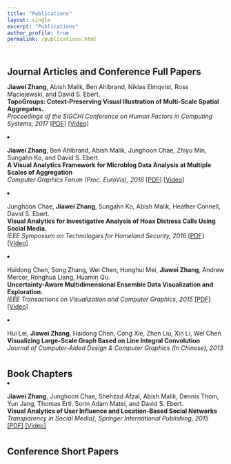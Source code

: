 ```yaml
---
title: "Publications"
layout: single
excerpt: "Publications"
author_profile: true
permalink: /publications.html
---
```



<h2 style="margin-bottom:0px;padding-top:10px;">Journal Articles and Conference Full Papers</h2>

<!-- Item: Pont-Tuset2016a -->
<p>
<b>Jiawei Zhang</b>, Abish Malik, Ben Ahlbrand, Niklas Elmqvist, Ross Maciejewski, and David S. Ebert.
<br><b>TopoGroups: Cotext-Preserving Visual Illustration of Multi-Scale Spatial Aggregates.</b><br>
<i>Proceedings of the SIGCHI Conference on Human Factors in Computing Systems, 2017</i>
<a href="">[PDF]</a>
<a href="">[Video]</a>
</p>

<li><p>
<b>Jiawei Zhang</b>, Ben Ahlbrand, Abish Malik, Junghoon Chae, Zhiyu Min, Sungahn Ko, and David S. Ebert.
<br><b>A Visual Analytics Framework for Microblog Data Analysis at Multiple Scales of Aggregation</b><br>
<i>Computer Graphics Forum (Proc. EuroVis), 2016</i>
<a href="">[PDF]</a>
<a href="">[Video]</a>
</p>
</li>

<li><p>
Junghoon Chae, <b>Jiawei Zhang</b>, Sungahn Ko, Abish Malik, Heather Connell, David S. Ebert.
<br><b>Visual Analytics for Investigative Analysis of Hoax Distress Calls Using Social Media.</b><br>
<i>IEEE Symposium on Technologies for Homeland Security, 2016</i>
<a href="">[PDF]</a>
<a href="">[Video]</a>
</p>
</li>

<li><p>
Haidong Chen, Song Zhang, Wei Chen, Honghui Mei, <b>Jiawei Zhang</b>, Andrew Mercer, Ronghua Liang, Huamin Qu.
<br><b>Uncertainty-Aware Multidimensional Ensemble Data Visualization and Exploration.</b><br>
<i>IEEE Transactions on Visualization and Computer Graphics, 2015</i>
<a href="">[PDF]</a>
<a href="">[Video]</a>
</p>
</li>

<li ><p>
Hui Lei, <b>Jiawei Zhang</b>, Haidong Chen, Cong Xie, Zhen Liu, Xin Li, Wei Chen
<br><b>Visualizing Large-Scale Graph Based on Line Integral Convolution</b><br>
<i>Journal of Computer-Aided Design & Computer Graphics (In Chinese), 2013</i>
</p>

<h2 style="margin-bottom:0px;padding-top:10px;">Book Chapters</h2>

<li ><p>
<b>Jiawei Zhang</b>, Junghoon Chae, Shehzad Afzal, Abish Malik, Dennis Thom, Yun Jang, Thomas Ertl, Sorin Adam Matei, and David S. Ebert.
<br><b>Visual Analytics of User Influence and Location-Based Social Networks</b><br>
<i>Transparency in Social Media}, Springer International Publishing, 2015</i>
<a href="">[PDF]</a>
<a href="">[Video]</a>
</p>
</li>

<h2 style="margin-bottom:0px;padding-top:10px;">Conference Short Papers</h2>